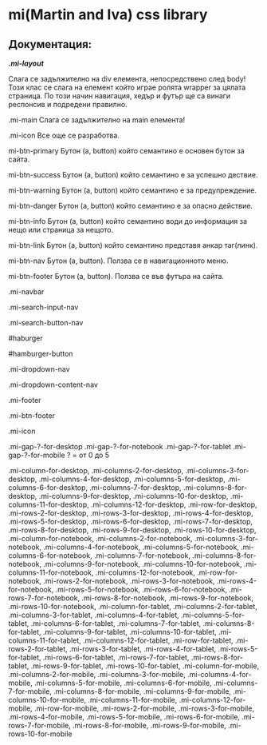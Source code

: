 <h1>mi(Martin and Iva) css library</h1>

<h2>Документация:</h2>

<b><i>.mi-layout</b></i>
<p>Слага се задължително на div елемента, непосредствено след body! Този клас се слага на елемент който играе ролята wrapper за цялата страница. По този начин навигация, хедър и футър ще са винаги респонсив и подредени правилно.</p>

.mi-main
  Слага се задължително на main елемента!

.mi-icon
  Все още се разработва.

mi-btn-primary
  Бутон (a, button) който семантино е основен бутон за сайта.

mi-btn-success
  Бутон (a, button) който семантино е за успешно дествие.

mi-btn-warning
  Бутон (a, button) който семантино е за предупреждение.

mi-btn-danger
  Бутон (a, button) който семантино е за опасно действие.

mi-btn-info
  Бутон (a, button) който семантино води до информация за нещо или страница за нещото.

mi-btn-link
  Бутон (a, button) който семантино представя анкар таг(линк).

mi-btn-nav
  Бутон (a, button). Ползва се в навигационното меню.

mi-btn-footer
  Бутон (a, button). Ползва се във футъра на сайта.

.mi-navbar

.mi-search-input-nav

.mi-search-button-nav

#haburger

#hamburger-button

.mi-dropdown-nav

.mi-dropdown-content-nav

.mi-footer

.mi-btn-footer

.mi-icon

.mi-gap-?-for-desktop
.mi-gap-?-for-notebook
.mi-gap-?-for-tablet
.mi-gap-?-for-mobile
  ? = от 0 до 5

.mi-column-for-desktop,
.mi-columns-2-for-desktop,
.mi-columns-3-for-desktop,
.mi-columns-4-for-desktop,
.mi-columns-5-for-desktop,
.mi-columns-6-for-desktop,
.mi-columns-7-for-desktop,
.mi-columns-8-for-desktop,
.mi-columns-9-for-desktop,
.mi-columns-10-for-desktop,
.mi-columns-11-for-desktop,
.mi-columns-12-for-desktop,
.mi-row-for-desktop,
.mi-rows-2-for-desktop,
.mi-rows-3-for-desktop,
.mi-rows-4-for-desktop,
.mi-rows-5-for-desktop,
.mi-rows-6-for-desktop,
.mi-rows-7-for-desktop,
.mi-rows-8-for-desktop,
.mi-rows-9-for-desktop,
.mi-rows-10-for-desktop,
.mi-column-for-notebook,
.mi-columns-2-for-notebook,
.mi-columns-3-for-notebook,
.mi-columns-4-for-notebook,
.mi-columns-5-for-notebook,
.mi-columns-6-for-notebook,
.mi-columns-7-for-notebook,
.mi-columns-8-for-notebook,
.mi-columns-9-for-notebook,
.mi-columns-10-for-notebook,
.mi-columns-11-for-notebook,
.mi-columns-12-for-notebook,
.mi-row-for-notebook,
.mi-rows-2-for-notebook,
.mi-rows-3-for-notebook,
.mi-rows-4-for-notebook,
.mi-rows-5-for-notebook,
.mi-rows-6-for-notebook,
.mi-rows-7-for-notebook,
.mi-rows-8-for-notebook,
.mi-rows-9-for-notebook,
.mi-rows-10-for-notebook,
.mi-column-for-tablet,
.mi-columns-2-for-tablet,
.mi-columns-3-for-tablet,
.mi-columns-4-for-tablet,
.mi-columns-5-for-tablet,
.mi-columns-6-for-tablet,
.mi-columns-7-for-tablet,
.mi-columns-8-for-tablet,
.mi-columns-9-for-tablet,
.mi-columns-10-for-tablet,
.mi-columns-11-for-tablet,
.mi-columns-12-for-tablet,
.mi-row-for-tablet,
.mi-rows-2-for-tablet,
.mi-rows-3-for-tablet,
.mi-rows-4-for-tablet,
.mi-rows-5-for-tablet,
.mi-rows-6-for-tablet,
.mi-rows-7-for-tablet,
.mi-rows-8-for-tablet,
.mi-rows-9-for-tablet,
.mi-rows-10-for-tablet,
.mi-column-for-mobile,
.mi-columns-2-for-mobile,
.mi-columns-3-for-mobile,
.mi-columns-4-for-mobile,
.mi-columns-5-for-mobile,
.mi-columns-6-for-mobile,
.mi-columns-7-for-mobile,
.mi-columns-8-for-mobile,
.mi-columns-9-for-mobile,
.mi-columns-10-for-mobile,
.mi-columns-11-for-mobile,
.mi-columns-12-for-mobile,
.mi-row-for-mobile,
.mi-rows-2-for-mobile,
.mi-rows-3-for-mobile,
.mi-rows-4-for-mobile,
.mi-rows-5-for-mobile,
.mi-rows-6-for-mobile,
.mi-rows-7-for-mobile,
.mi-rows-8-for-mobile,
.mi-rows-9-for-mobile,
.mi-rows-10-for-mobile
